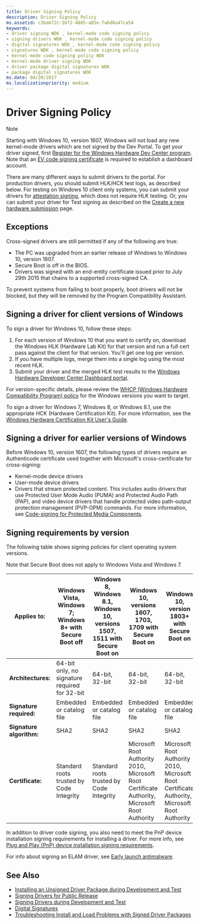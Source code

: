```yaml
---
title: Driver Signing Policy
description: Driver Signing Policy
ms.assetid: c3ba672c-5bf2-4885-a85e-fa6d8a47ca54
keywords:
- driver signing WDK , kernel-mode code signing policy
- signing drivers WDK , kernel-mode code signing policy
- digital signatures WDK , kernel-mode code signing policy
- signatures WDK , kernel-mode code signing policy
- kernel-mode code signing policy WDK
- kernel-mode driver signing WDK
- driver package digital signatures WDK
- package digital signatures WDK
ms.date: 04/20/2017
ms.localizationpriority: medium
---
```


# Driver Signing Policy

> [!NOTE]
> Starting with Windows 10, version 1607, Windows will not load any new kernel-mode drivers which are not signed by the Dev Portal.  To get your driver signed, first [Register for the Windows Hardware Dev Center program](https://docs.microsoft.com/windows-hardware/drivers/dashboard/register-for-the-hardware-program). Note that an [EV code signing certificate](https://docs.microsoft.com/windows-hardware/drivers/dashboard/get-a-code-signing-certificate) is required to establish a dashboard account.

There are many different ways to submit drivers to the portal.  For production drivers, you should submit HLK/HCK test logs, as described below.  For testing on Windows 10 client only systems, you can submit your drivers for [attestation signing](../dashboard/attestation-signing-a-kernel-driver-for-public-release.md), which does not require HLK testing.  Or, you can submit your driver for Test signing as described on the [Create a new hardware submission](../dashboard/create-a-new-hardware-submission.md) page.

## Exceptions

Cross-signed drivers are still permitted if any of the following are true:

* The PC was upgraded from an earlier release of Windows to Windows 10, version 1607.
* Secure Boot is off in the BIOS.
* Drivers was signed with an end-entity certificate issued prior to July 29th 2015 that chains to a supported cross-signed CA.

To prevent systems from failing to boot properly, boot drivers will not be blocked, but they will be removed by the Program Compatibility Assistant.

## Signing a driver for client versions of Windows

To sign a driver for Windows 10, follow these steps:

1. For each version of Windows 10 that you want to certify on, download the Windows HLK (Hardware Lab Kit) for that version and run a full cert pass against the client for that version. You'll get one log per version.
2. If you have multiple logs, merge them into a single log using the most recent HLK.
3. Submit your driver and the merged HLK test results to the [Windows Hardware Developer Center Dashboard portal](../dashboard/index.md).

For version-specific details, please review the [WHCP (Windows Hardware Compatibility Program) policy](https://docs.microsoft.com/windows-hardware/design/compatibility/whcp-specifications-policies) for the Windows versions you want to target.

To sign a driver for Windows 7, Windows 8, or Windows 8.1, use the appropriate HCK (Hardware Certification Kit).  For more information, see the [Windows Hardware Certification Kit User's Guide](https://docs.microsoft.com/previous-versions/windows/hardware/hck/jj124227(v=vs.85)).

## Signing a driver for earlier versions of Windows

Before Windows 10, version 1607, the following types of drivers require an Authenticode certificate used together with Microsoft's cross-certificate for cross-signing:

* Kernel-mode device drivers
* User-mode device drivers
* Drivers that stream protected content. This includes audio drivers that use Protected User Mode Audio (PUMA) and Protected Audio Path (PAP), and video device drivers that handle protected video path-output protection management (PVP-OPM) commands. For more information, see [Code-signing for Protected Media Components](https://go.microsoft.com/fwlink/p/?linkid=74262).

## Signing requirements by version

The following table shows signing policies for client operating system versions.

Note that Secure Boot does not apply to Windows Vista and Windows 7.

|Applies to:|Windows Vista, Windows 7; Windows 8+ with Secure Boot off|Windows 8, Windows 8.1, Windows 10, versions 1507, 1511 with Secure Boot on|Windows 10, versions 1607, 1703, 1709 with Secure Boot on|Windows 10, version 1803+ with Secure Boot on|
|--- |--- |--- |--- |--- |
|**Architectures:**|64-bit only, no signature required for 32-bit|64-bit, 32-bit|64-bit, 32-bit|64-bit, 32-bit|
|**Signature required:**|Embedded or catalog file|Embedded or catalog file|Embedded or catalog file|Embedded or catalog file|
|**Signature algorithm:**|SHA2|SHA2|SHA2|SHA2|
|**Certificate:**|Standard roots trusted by Code Integrity|Standard roots trusted by Code Integrity|Microsoft Root Authority 2010, Microsoft Root Certificate Authority, Microsoft Root Authority|Microsoft Root Authority 2010, Microsoft Root Certificate Authority, Microsoft Root Authority|

In addition to driver code signing, you also need to meet the PnP device installation signing requirements for installing a driver.  For more info, see [Plug and Play (PnP) device installation signing requirements](pnp-device-installation-signing-requirements--windows-vista-and-later-.md).

For info about signing an ELAM driver, see [Early launch antimalware](https://docs.microsoft.com/windows/desktop/w8cookbook/secured-boot).

## See Also

* [Installing an Unsigned Driver Package during Development and Test](installing-an-unsigned-driver-during-development-and-test.md)
* [Signing Drivers for Public Release](signing-drivers-for-public-release--windows-vista-and-later-.md)
* [Signing Drivers during Development and Test](signing-drivers-during-development-and-test.md)
* [Digital Signatures](driver-signing.md)
* [Troubleshooting Install and Load Problems with Signed Driver Packages](troubleshooting-install-and-load-problems-with-signed-driver-packages.md)
